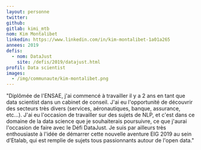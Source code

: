 ```yaml
---
layout: personne
twitter: 
github:
gitlab: kimi_mtb
nom: Kim Montalibet
linkedin: https://www.linkedin.com/in/kim-montalibet-1a01a265
annees: 2019
defis: 
  - nom: DataJust
    site: /defis/2019/datajust.html
profil: Data scientist
images:
  - /img/communaute/kim-montalibet.png
---
```


"Diplômée de l'ENSAE, j'ai commencé à travailler il y a 2 ans en tant que data scientist dans un cabinet de conseil. J'ai eu l'opportunité de découvrir des secteurs très divers (services, aéronautiques, banque, assurance, etc...). J'ai eu l'occasion de travailler sur des sujets de NLP, et c'est dans ce domaine de la data science que je souhaiterais poursuivre, ce que j'aurai l'occasion de faire avec le Défi DataJust. Je suis par ailleurs très enthousiaste à l'idée de démarrer cette nouvelle aventure EIG 2019 au sein d'Etalab, qui est remplie de sujets tous passionnants autour de l'open data."
